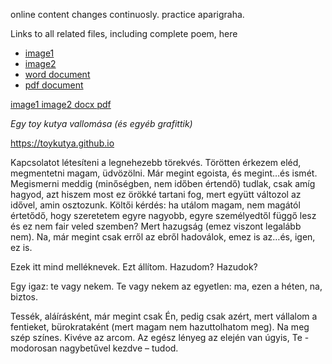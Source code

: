 
<html lang="en">

<body> 

online content changes continuosly. practice aparigraha.

<head> Links to all related files, including complete poem, here </head>

 <ul>
              <li><a href="bender-zs%C3%B3finak-%C3%BCzenet-20180228.png">image1</a></li>
              <li><a href="Zoltan-david-Summerfield-National-ID-front.jpg">image2</a></li>
              <li><a href="Egy%20toy%20kutya%20vallom%C3%A1sa.docx">word document</a></li>
              <li><a href="https://github.com/toykutya/toykutya.github.io/blob/master/Egy%20toy%20kutya%20vallom%C3%A1sa.pdf">pdf document</a></li>
 </ul>
 
 <a href="https://github.com/toykutya/toykutya.github.io/blob/master/bender-zs%C3%B3finak-%C3%BCzenet-20180228.png/"> image1 </a>
 <a href="https://github.com/toykutya/toykutya.github.io/blob/master/Zoltan-david-Summerfield-National-ID-front.jpg/"> image2 </a>
 <a href="https://github.com/toykutya/toykutya.github.io/blob/master/Egy%20toy%20kutya%20vallom%C3%A1sa.docx/"> docx </a>
 <a href="https://github.com/toykutya/toykutya.github.io/blob/master/Egy%20toy%20kutya%20vallom%C3%A1sa.pdf/"> pdf </a>
 

<em>Egy toy kutya vallomása (és egyéb grafittik)</em>

https://toykutya.github.io

 Kapcsolatot létesíteni a legnehezebb törekvés. Törötten érkezem eléd, megmentetni magam, üdvözölni. Már megint egoista, és megint…és ismét.
Megismerni meddig (minőségben, nem időben értendő) tudlak, csak amíg hagyod, azt hiszem most ez örökké tartani fog, mert együtt változol az idővel, amin osztozunk. 
Költői kérdés: ha utálom magam, nem magától értetődő, hogy szeretetem egyre nagyobb, egyre személyedtől függő lesz és ez nem fair veled szemben? Mert hazugság (emez viszont legalább nem). Na, már megint csak erről az ebről hadoválok, emez is az…és, igen, ez is.
     
Ezek itt mind melléknevek. Ezt állítom. Hazudom? Hazudok?
    
Egy igaz: te vagy nekem. Te vagy nekem az egyetlen: ma, ezen a héten, na, biztos.
 
Tessék, aláírásként, már megint csak Én, pedig csak azért, mert vállalom a fentieket, bürokrataként (mert magam nem hazuttolhatom meg). Na meg szép színes. Kivéve az arcom.
Az egész lényeg az elején van úgyis, Te - modorosan nagybetűvel kezdve – tudod.

</body>

</html>
